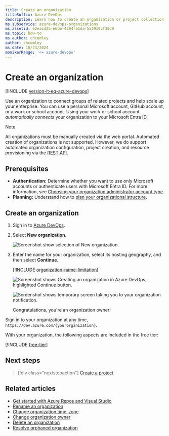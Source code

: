 ```yaml
---
title: Create an organization
titleSuffix: Azure DevOps
description: Learn how to create an organization or project collection with a personal Microsoft account, GitHub account, or work or school account.
ms.subservice: azure-devops-organizations
ms.assetid: e2eacd25-e6be-4294-b1da-5529195f30d0
ms.topic: how-to
ms.author: chcomley
author: chcomley
ms.date: 10/23/2024
monikerRange: '<= azure-devops'
---
```


# Create an organization

[!INCLUDE [version-lt-eq-azure-devops](../../includes/version-lt-eq-azure-devops.md)]

Use an organization to connect groups of related projects and help scale up your enterprise. You can use a personal Microsoft account, GitHub account, or a work or school account. Using your work or school account *automatically connects* your organization to your Microsoft Entra ID.

> [!NOTE]
> All organizations must be manually created via the web portal. Automated creation of organizations is not supported. However, we do support automated organization configuration, project creation, and resource provisioning via the [REST API](/rest/api/azure/devops).

<a name="how-sign-up"></a>

## Prerequisites

* **Authentication:** Determine whether you want to use only Microsoft accounts or authenticate users with Microsoft Entra ID. For more information, see [Choosing your organization administrator account type](../../user-guide/plan-your-azure-devops-org-structure.md#choose-your-organization-administrator-account-type).
* **Planning:** Understand how to [plan your organizational structure](../../user-guide/plan-your-azure-devops-org-structure.md).

<a name="SignIn"></a>

## Create an organization

1. Sign in to [Azure DevOps](https://go.microsoft.com/fwlink/?LinkId=307137).

2. Select **New organization**.

   ![Screenshot show selection of New organization.](/media/select-new-organization.png)

3. Enter the name for your organization, select its hosting geography, and then select **Continue**.

   [!INCLUDE [organization-name-limitation](../../includes/organization-name-limitation.md)]

   ![Screenshot shows Creating an organization in Azure DevOps, highlighted Continue button.](/media/name-your-organization.png)

   ![Screenshot shows temporary screen taking you to your organization notification.](/media/taking-you-to-your-azure-devops-organization.png)

   Congratulations, you're an organization owner!

Sign in to your organization at any time, `https://dev.azure.com/{yourorganization}`.

With your organization, the following aspects are included in the free tier:

[!INCLUDE [free-tier](../../includes/free-tier.md)]

## Next steps

> [!div class="nextstepaction"]
> [Create a project](../projects/create-project.md)

## Related articles

* [Get started with Azure Repos and Visual Studio](../../repos/git/gitquickstart.md)
* [Rename an organization](rename-organization.md)
* [Change organization time-zone](change-organization-location.md)
* [Change organization owner](change-organization-ownership.md)
* [Delete an organization](delete-your-organization.md)
* [Resolve orphaned organization](resolve-orphaned-organization.md)
